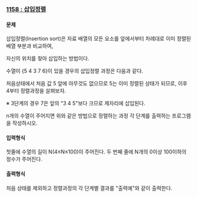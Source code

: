 ### [1158 : 삽입정렬](http://www.jungol.co.kr/bbs/board.php?bo_table=pbank&wr_id=438&sca=2070)

#### 문제

삽입정렬(Insertion sort)은 자료 배열의 모든 요소를 앞에서부터 차례대로 이미 정렬된 배열 부분과 비교하여, 

자신의 위치를 찾아 삽입하는 방법이다.

수열이 {5 4 3 7 6}이 있을 경우의 삽입정렬 과정은 다음과 같다.

처음상태에서 처음 값 5 앞에 아무것도 없으므로 5는 이미 정렬된 상태가 되므로, 이후 4부터 정렬과정을 살펴보자.

※ 3단계의 경우 7은 앞의 "3 4 5"보다 크므로 제자리에 삽입된다.

n개의 수열이 주어지면 위와 같은 방법으로 정렬하는 과정 각 단계를 출력하는 프로그램을 작성하시오.

#### 입력형식

첫줄에 수열의 길이 N(4≤N≤100)이 주어진다. 두 번째 줄에 N개의 0이상 100이하의 정수가 주어진다.

#### 출력형식

처음 상태를 제외하고 정렬과정의 각 단계별 결과를 "출력예"와 같이 출력한다.